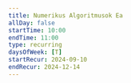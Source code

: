 ```yaml
---
title: Numerikus Algoritmusok Ea
allDay: false
startTime: 10:00
endTime: 11:00
type: recurring
daysOfWeek: [T]
startRecur: 2024-09-10
endRecur: 2024-12-14
---
```

